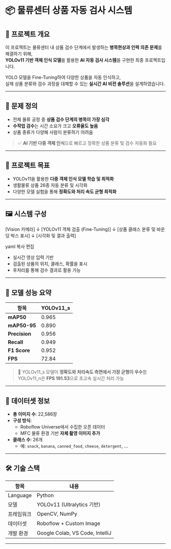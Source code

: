 # 📦 물류센터 상품 자동 검사 시스템

## 📌 프로젝트 개요

이 프로젝트는 물류센터 내 상품 검수 단계에서 발생하는 **병목현상과 인력 의존 문제**를 해결하기 위해,  
**YOLOv11 기반 객체 인식 모델**을 활용한 **AI 자동 검사 시스템**을 구현한 최종 프로젝트입니다.

YOLO 모델을 Fine-Tuning하여 다양한 상품을 자동 인식하고,  
실제 상품 분류와 검수 과정을 대체할 수 있는 **실시간 AI 비전 솔루션**을 설계하였습니다.

---

## 🧠 문제 정의

- 전체 물류 공정 중 **상품 검수 단계의 병목이 가장 심각**
- **수작업 검수**는 시간 소요가 크고 **오류율도 높음**
- 상품 종류가 다양해 사람이 분류하기 어려움

> ✅ **AI 기반 다중 객체 인식**으로 빠르고 정확한 상품 분류 및 검수 자동화 필요

---

## 🎯 프로젝트 목표

- YOLOv11을 활용한 **다중 객체 인식 모델 학습 및 최적화**
- 생활물류 상품 26종 자동 분류 및 시각화
- 다양한 모델 실험을 통해 **정확도와 처리 속도 균형 최적화**

---

## 🖼️ 시스템 구성

[Vision 카메라]
↓
[YOLOv11 객체 검출 (Fine-Tuning)]
↓
[상품 클래스 분류 및 바운딩 박스 표시]
↓
[시각화 및 결과 출력]

yaml
복사
편집

- 실시간 영상 입력 기반
- 검출된 상품의 위치, 클래스, 확률을 표시
- 후처리를 통해 검수 결과로 활용 가능

---

## 🧪 모델 성능 요약

| 항목         | YOLOv11_s |
|--------------|-----------|
| **mAP50**     | 0.965     |
| **mAP50-95**  | 0.890     |
| **Precision** | 0.956     |
| **Recall**    | 0.949     |
| **F1 Score**  | 0.952     |
| **FPS**       | 72.84     |

> 📌 YOLOv11_s 모델이 **정확도와 처리속도 측면에서 가장 균형이 우수**함  
> YOLOv11_n은 **FPS 191.53**으로 초고속 실시간 처리 가능

---

## 📁 데이터셋 정보

- **총 이미지 수**: 22,586장
- **구성 방식**:
  - Roboflow Universe에서 수집한 오픈 데이터
  - MFC 물류 환경 기반 **자체 촬영 이미지 추가**
- **클래스 수**: 26개
  - 예: `snack`, `banana`, `canned_food`, `cheese`, `detergent`, ...

---

## 🛠️ 기술 스택

| 항목       | 내용 |
|------------|------|
| Language   | Python |
| 모델       | YOLOv11 (Ultralytics 기반) |
| 프레임워크 | OpenCV, NumPy |
| 데이터셋   | Roboflow + Custom Image |
| 개발 환경  | Google Colab, VS Code, IntelliJ |

---
<!--
## ▶️ 실행 방법

```bash
# 1. 필수 패키지 설치
pip install ultralytics opencv-python numpy

# 2. 모델 학습
yolo task=detect mode=train model=yolov8n.pt data=data.yaml epochs=50 imgsz=640

# 3. 상품 검출 실행
yolo task=detect mode=predict model=best.pt source=./test_images

- YOLOv11 기반 Fine-Tuning 모델 정확도 **95% 이상**
- 다중 상품 실시간 검출 성공
- **MFC(물류 풀필먼트 센터)** 적용 가능성 입증
- 검수 자동화로 **병목 해소 및 인건비 절감** 기대

---
-->
